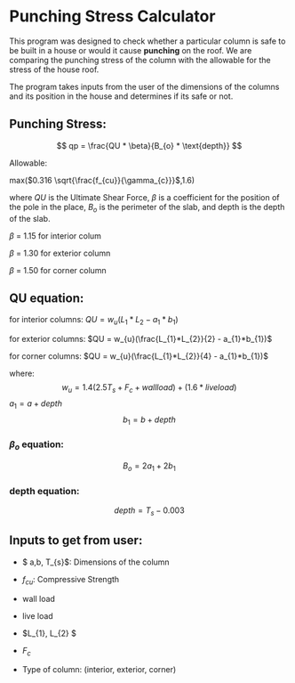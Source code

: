 # Punching Stress Calculator

This program was designed to check whether a particular column is safe to be built in a house or would it cause **punching** on the roof. We are comparing the punching stress of the column with the allowable for the stress of the house roof.

The program takes inputs from the user of the dimensions of the columns and its position in the house and determines if its safe or not.

## Punching Stress:
$$ qp =  \frac{QU * \beta}{B_{o} * \text{depth}} $$ 

Allowable:

max($0.316 \sqrt{\frac{f_{cu}}{\gamma_{c}}}$,1.6)


where $QU$ is the Ultimate Shear Force, $\beta$ is a coefficient for the position of the pole in the place, $B_{o}$ is the perimeter of the slab, and depth is the depth of the slab.

$\beta$ = 1.15 for interior colum

$\beta$ = 1.30 for exterior column

$\beta$ = 1.50 for corner column


## QU equation:
for interior columns:
$QU = w_{u}(L_{1}*L_{2} - a_{1}*b_{1})$

for exterior columns:
$QU = w_{u}(\frac{L_{1}*L_{2}}{2} - a_{1}*b_{1})$

for corner columns:
$QU = w_{u}(\frac{L_{1}*L_{2}}{4} - a_{1}*b_{1})$


where:
$$ w_{u} = 1.4(2.5T_{s} + F_{c} + wall load) + (1.6 * live load) $$
$a_{1} = a+depth$
$$ b_{1} = b+depth $$


### $\beta_{o}$ equation:
$$ B_{o} = 2a_{1} + 2b_{1}$$

### depth equation:
$$ depth = T_{s} - 0.003$$

## Inputs to get from user:

 - $ a,b, T_{s}$: Dimensions of the column

 - $f_{cu}$: Compressive Strength

 - wall load
 - live load
 - $L_{1}, L_{2} $
 - $F_{c}$
 - Type of column: (interior, exterior, corner)
